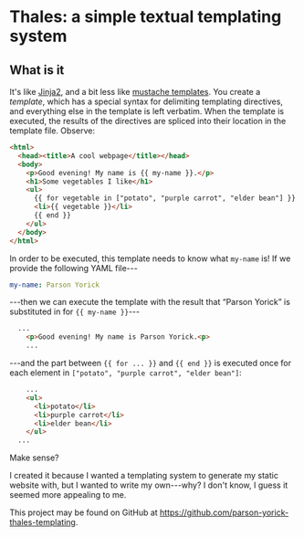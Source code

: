 # Thales: a simple textual templating system

## What is it

It's like [Jinja2](https://palletsprojects.com/p/jinja/), and
a bit less like [mustache
templates](https://mustache.github.io). You create a
_template_, which has a special syntax for delimiting
templating directives, and everything else in the template is
left verbatim. When the template is executed, the results of
the directives are spliced into their location in the
template file. Observe:

```html
<html>
  <head><title>A cool webpage</title></head>
  <body>
    <p>Good evening! My name is {{ my-name }}.</p>
    <h1>Some vegetables I like</h1>
    <ul>
      {{ for vegetable in ["potato", "purple carrot", "elder bean"] }}
      <li>{{ vegetable }}</li>
      {{ end }}
    </ul>
  </body>
</html>
```

In order to be executed, this template needs to know what
`my-name` is! If we provide the following YAML file---

```yaml
my-name: Parson Yorick
```

---then we can execute the template with the result that
“Parson Yorick” is substituted in for `{{ my-name }}`---

```html
  ...
    <p>Good evening! My name is Parson Yorick.<p>
    ...
```

---and the part between `{{ for ... }}` and `{{ end }}` is
executed once for each element in `["potato", "purple
carrot", "elder bean"]`:

```html
    ...
    <ul>
      <li>potato</li>
      <li>purple carrot</li>
      <li>elder bean</li>
    </ul>
  ...
```

Make sense?

I created it because I wanted a templating system to generate
my static website with, but I wanted to write my own---why? I
don't know, I guess it seemed more appealing to me.

This project may be found on GitHub at
<https://github.com/parson-yorick-thales-templating>.
